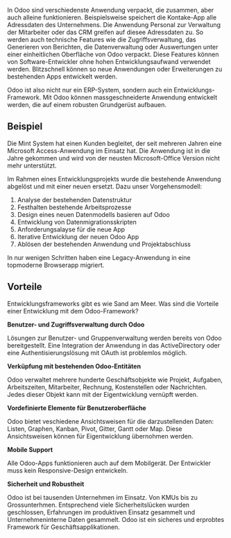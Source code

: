 In Odoo sind verschiedenste Anwendung verpackt, die zusammen, aber auch alleine funktionieren. Beispielsweise speichert die Kontake-App alle Adressdaten des Unternehmens. Die Anwendung Personal zur Verwaltung der Mitarbeiter oder das CRM greifen auf diesee Adressdaten zu. So werden auch technische Features wie die Zugriffsverwaltung, das Generieren von Berichten, die Datenverwaltung oder Auswertungen unter einer einheitlichen Oberfläche von Odoo verpackt. Diese Features können von Software-Entwickler ohne hohen Entwicklungsaufwand verwendet werden. Blitzschnell können so neue Anwendungen oder Erweiterungen zu bestehenden Apps entwickelt werden.

Odoo ist also nicht nur ein ERP-System, sondern auch ein Entwicklungs-Framework. Mit Odoo können massgeschneiderte Anwendung entwickelt werden, die auf einem robusten Grundgerüst aufbauen.

## Beispiel

Die Mint System hat einen Kunden begleitet, der seit mehreren Jahren eine Microsoft Access-Anwendung im Einsatz hat. Die Anwendung ist in die Jahre gekommen und wird von der neusten Microsoft-Office Version nicht mehr unterstützt.

Im Rahmen eines Entwicklungsprojekts wurde die bestehende Anwendung abgelöst und mit einer neuen ersetzt. Dazu unser Vorgehensmodell:

1. Analyse der bestehenden Datenstruktur
2. Festhalten bestehende Arbeitsprozesse
3. Design eines neuen Datenmodells basieren auf Odoo
4. Entwicklung von Datenmigrationsskripten
5. Anforderungsalayse für die neue App
6. Iterative Entwicklung der neuen Odoo App
7. Ablösen der bestehenden Anwendung und Projektabschluss

In nur wenigen Schritten haben eine Legacy-Anwendung in eine topmoderne Browserapp migriert.

## Vorteile

Entwicklungsframeworks gibt es wie Sand am Meer. Was sind die Vorteile einer Entwicklung mit dem Odoo-Framework?

**Benutzer- und Zugriffsverwaltung durch Odoo**

Lösungen zur Benutzer- und Gruppenverwaltung werden bereits von Odoo bereitgestellt. Eine Integration der Anwendung in das ActiveDirectory oder eine Authentisierungslösung mit OAuth ist problemlos möglich.

**Verküpfung mit bestehenden Odoo-Entitäten**

Odoo verwaltet mehrere hunderte Geschäftsobjekte wie Projekt, Aufgaben, Arbeitszeiten, Mitarbeiter, Rechnung, Kostenstellen oder Nachrichten. Jedes dieser Objekt kann mit der Eigentwicklung vernüpft werden.

**Vordefinierte Elemente für Benutzeroberfläche**

Odoo bietet veschiedene Ansichtsweisen für die darzustellenden Daten: Listen, Graphen, Kanban, Pivot, Gitter, Gantt oder Map. Diese Ansichtsweisen können für Eigentwicklung übernohmen werden.

**Mobile Support**

Alle Odoo-Apps funktionieren auch auf dem Mobilgerät. Der Entwickler muss kein Responsive-Design entwickeln.

**Sicherheit und Robustheit**

Odoo ist bei tausenden Unternehmen im Einsatz. Von KMUs bis zu Grossunterhmen. Entsprechend viele Sicherheitslücken wurden geschlossen, Erfahrungen im produktiven Einsatz gesammelt und Unternehmeninterne Daten gesammelt. Odoo ist ein sicheres und erprobtes Framework für Geschäftsapplikationen.